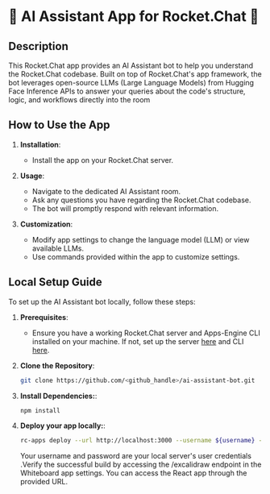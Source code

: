 # 🚀 AI Assistant App for Rocket.Chat 🤖

## Description

This Rocket.Chat app provides an AI Assistant bot to help you understand the Rocket.Chat codebase. Built on top of Rocket.Chat's app framework, the bot leverages open-source LLMs (Large Language Models) from Hugging Face Inference APIs to answer your queries about the code's structure, logic, and workflows directly into the room

## How to Use the App

1. **Installation**:
   - Install the app on your Rocket.Chat server.
   
2. **Usage**:
   - Navigate to the dedicated AI Assistant room.
   - Ask any questions you have regarding the Rocket.Chat codebase.
   - The bot will promptly respond with relevant information.
   
3. **Customization**:
   - Modify app settings to change the language model (LLM) or view available LLMs.
   - Use commands provided within the app to customize settings.

## Local Setup Guide

To set up the AI Assistant bot locally, follow these steps:

1. **Prerequisites**:
   - Ensure you have a working Rocket.Chat server and Apps-Engine CLI installed on your machine. If not, set up the server [here](https://rocket.chat/docs/installation/docker-containers/) and CLI [here](https://github.com/RocketChat/Rocket.Chat.Apps-cli).

2. **Clone the Repository**:
   ```bash
   git clone https://github.com/<github_handle>/ai-assistant-bot.git
   ```
3. **Install Dependencies:**:
   ```bash
   npm install
   ```
4. **Deploy your app locally:**:
   ```bash
   rc-apps deploy --url http://localhost:3000 --username ${username} --password ${password}
   ```
   
   Your username and password are your local server's user credentials .Verify the successful build by accessing the /excalidraw endpoint in the Whiteboard app settings. You can access the React app through the provided URL.


